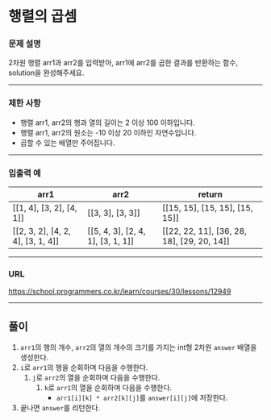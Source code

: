 # 행렬의 곱셈

### 문제 설명

2차원 행렬 arr1과 arr2를 입력받아, arr1에 arr2를 곱한 결과를 반환하는 함수, solution을 완성해주세요.

-----------
### 제한 사항

- 행렬 arr1, arr2의 행과 열의 길이는 2 이상 100 이하입니다.
- 행렬 arr1, arr2의 원소는 -10 이상 20 이하인 자연수입니다.
- 곱할 수 있는 배열만 주어집니다.

-----------
### 입출력 예

| arr1                              | arr2                              | return                                     |
|-----------------------------------|-----------------------------------|--------------------------------------------|
| [[1, 4], [3, 2], [4, 1]]	         | [[3, 3], [3, 3]]                  | [[15, 15], [15, 15], [15, 15]]             |
| [[2, 3, 2], [4, 2, 4], [3, 1, 4]] | [[5, 4, 3], [2, 4, 1], [3, 1, 1]] | [[22, 22, 11], [36, 28, 18], [29, 20, 14]] |

-----------
### URL

https://school.programmers.co.kr/learn/courses/30/lessons/12949

-----------
## 풀이
1. `arr1`의 행의 개수, `arr2`의 열의 개수의 크기를 가지는 int형 2차원 `answer` 배열을 생성한다.
2. `i`로 `arr1`의 행을 순회하며 다음을 수행한다.
   1. `j`로 `arr2`의 열을 순회하며 다음을 수행한다.
      1. `k`로 `arr1`의 열을 순회하며 다음을 수행한다.
         - `arr1[i][k] * arr2[k][j]`를 `answer[i][j]`에 저장한다.
3. 끝나면 `answer`를 리턴한다.